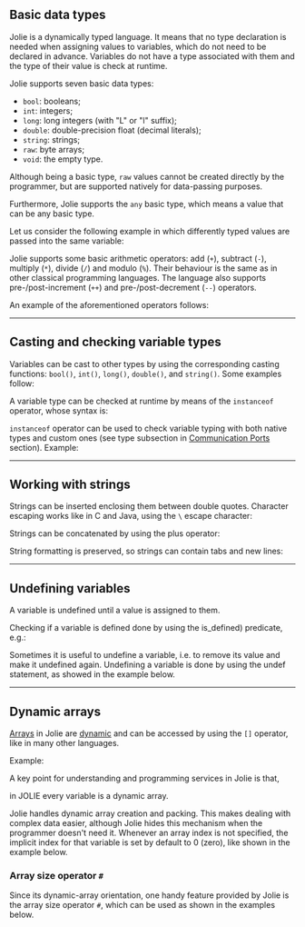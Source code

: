 ## Basic data types

Jolie is a dynamically typed language. It means that no type declaration is needed when assigning values to variables, which do not need to be declared in advance. Variables do not have a type associated with them and the type of their value is check at runtime.

Jolie supports seven basic data types:

- `bool`: booleans;
- `int`: integers;
- `long`: long integers (with "L" or "l" suffix);
- `double`: double-precision float (decimal literals);
- `string`: strings;
- `raw`: byte arrays;
- `void`: the empty type.

Although being a basic type, `raw` values cannot be created directly by the programmer, but are supported natively for data-passing purposes.

Furthermore, Jolie supports the `any` basic type, which means a value that can be any basic type.

Let us consider the following example in which differently typed values are passed into the same variable: 

<div class="code" src="handling_simple_data_3.ol"></div>

Jolie supports some basic arithmetic operators: add (`+`), subtract (`-`), multiply (`*`), divide (`/`) and modulo (`%`). Their behaviour is the same as in other classical programming languages. The language also supports pre-/post-increment (`++`) and pre-/post-decrement (`--`) operators.

An example of the aforementioned operators follows:

<div class="code" src="handling_simple_data_4.ol"></div>

---

## Casting and checking variable types

Variables can be cast to other types by using the corresponding casting functions: `bool()`, `int()`, `long()`, `double()`, and `string()`. Some examples follow:

<div class="code" src="handling_simple_data_1.ol"></div>

A variable type can be checked at runtime by means of the `instanceof` operator, whose syntax is:

<div class="syntax" src="syntax_handling_simple_data_1.ol"></div>

`instanceof` operator can be used to check variable typing with both native types and custom ones (see type subsection in [Communication Ports](basics/communication_ports.html) section). Example:

<div class="code" src="handling_simple_data_2.ol"></div>

---

## Working with strings

Strings can be inserted enclosing them between double quotes. Character escaping works like in C and Java, using the `\` escape character:

<div class="code" src="handling_simple_data_5.ol"></div>

Strings can be concatenated by using the plus operator:

<div class="code" src="handling_simple_data_6.ol"></div>

String formatting is preserved, so strings can contain tabs and new lines:

<div class="code" src="handling_simple_data_7.ol"></div>

---

## Undefining variables

A variable is undefined until a value is assigned to them.

Checking if a variable is defined done by using the is_defined) predicate, e.g.:

<div class="code" src="handling_simple_data_8.ol"></div>

Sometimes it is useful to undefine a variable, i.e. to remove its value and make it undefined again. 
Undefining a variable is done by using the undef statement, as showed in the example below.

<div class="code" src="handling_simple_data_9.ol"></div>

---

## Dynamic arrays

[Arrays](http://en.wikipedia.org/wiki/Array_data_structure) in Jolie are [dynamic](http://en.wikipedia.org/wiki/Dynamic_array) and can be accessed by using the `[]` operator, like in many other languages.

Example:

<div class="code" src="handling_simple_data_10.ol"></div>

A key point for understanding and programming services in Jolie is that, 

<div class="attention"><p>in JOLIE every variable is a dynamic array.</p></div>

Jolie handles dynamic array creation and packing. This makes dealing with complex data easier, although Jolie hides this mechanism when the programmer doesn't need it. Whenever an array index is not specified, the implicit index for that variable is set by default to 0 (zero), like shown in the example below.

<div class="code" src="handling_simple_data_11.ol"></div>

### Array size operator `#`

Since its dynamic-array orientation, one handy feature provided by Jolie is the array size operator `#`, which can be used as shown in the examples below.

<div class="code" src="handling_simple_data_12.ol"></div>
